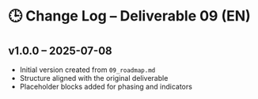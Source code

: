 # 🕒 Change Log – Deliverable 09 (EN)

## v1.0.0 – 2025-07-08

- Initial version created from `09_roadmap.md`
- Structure aligned with the original deliverable
- Placeholder blocks added for phasing and indicators
